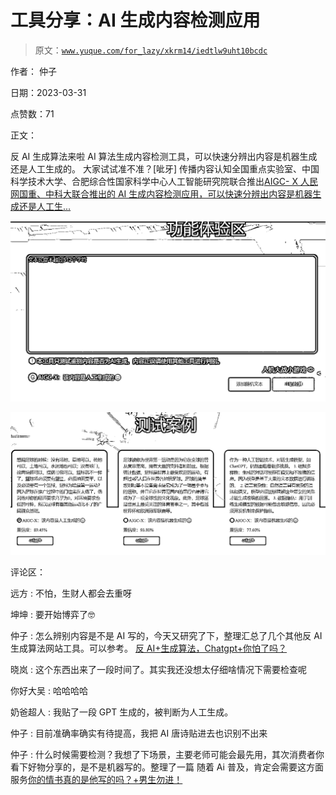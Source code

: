 # 工具分享：AI 生成内容检测应用

> 原文：[`www.yuque.com/for_lazy/xkrm14/iedtlw9uht10bcdc`](https://www.yuque.com/for_lazy/xkrm14/iedtlw9uht10bcdc)

作者： 仲子

日期：2023-03-31

点赞数：71

正文：

反 AI 生成算法来啦 AI 算法生成内容检测工具，可以快速分辨出内容是机器生成还是人工生成的。 大家试试准不准？[呲牙] 传播内容认知全国重点实验室、中国科学技术大学、合肥综合性国家科学中心人工智能研究院联合推出[AIGC- X 人民网国重、中科大联合推出的 AI 生成内容检测应用，可以快速分辨出内容是机器生成还是人工生...](http://ai.sklccc.com/#/try)

![](img/007f557df824e6e847f2c97e423186b3.png)

![](img/6a8a843d76460f5ea723161c4ed10c32.png)  

评论区：

远方 : 不怕，生财人都会去重呀

坤坤 : 要开始博弈了🤓

仲子 : 怎么辨别内容是不是 AI 写的，今天又研究了下，整理汇总了几个其他反 AI 生成算法网站工具。可以参考。 [反 AI+生成算法，Chatgpt+你怕了吗？](https://mp.weixin.qq.com/s/yvzNZWjMhqLCKTL9NuDtNA)

晓岚 : 这个东西出来了一段时间了。其实我还没想太仔细啥情况下需要检查呢

你好大吴 : 哈哈哈哈

奶爸超人 : 我贴了一段 GPT 生成的，被判断为人工生成。

仲子 : 目前准确率确实有待提高，我把 AI 唐诗贴进去也识别不出来

仲子 : 什么时候需要检测？我想了下场景，主要老师可能会最先用，其次消费者你看下好物分享的，是不是机器写的。整理了一篇 随着 Ai 普及，肯定会需要这方面服务[你的情书真的是他写的吗？+男生勿进！](https://mp.weixin.qq.com/s/04ezjXUBacPZC1TRBVEByg)



